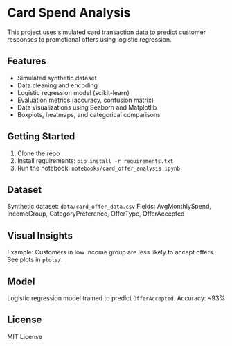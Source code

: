 # Card Spend Analysis

This project uses simulated card transaction data to predict customer responses to promotional offers using logistic regression.

## Features

* Simulated synthetic dataset
* Data cleaning and encoding
* Logistic regression model (scikit-learn)
* Evaluation metrics (accuracy, confusion matrix)
* Data visualizations using Seaborn and Matplotlib
* Boxplots, heatmaps, and categorical comparisons

## Getting Started

1. Clone the repo
2. Install requirements: `pip install -r requirements.txt`
3. Run the notebook: `notebooks/card_offer_analysis.ipynb`

## Dataset

Synthetic dataset: `data/card_offer_data.csv`
Fields: AvgMonthlySpend, IncomeGroup, CategoryPreference, OfferType, OfferAccepted

## Visual Insights

Example: Customers in low income group are less likely to accept offers.
See plots in `plots/`.

## Model

Logistic regression model trained to predict `OfferAccepted`.
Accuracy: \~93%

## License

MIT License
